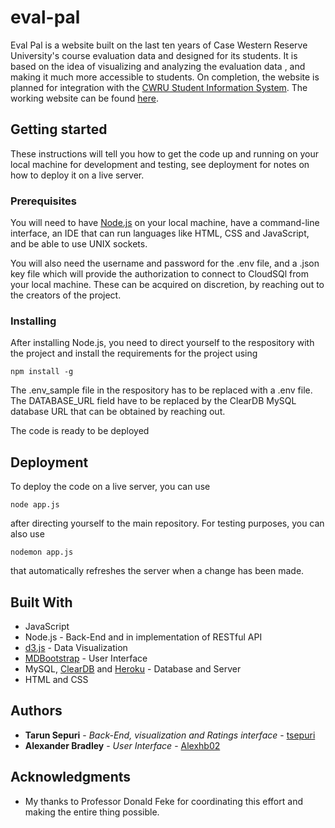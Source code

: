# eval-pal

Eval Pal is a website built on the last ten years of Case Western Reserve University's course evaluation data and designed for its students. It is based on the idea of visualizing and analyzing the evaluation data , and making it much more accessible to students. On completion, the website is planned for integration with the [CWRU Student Information System](sis.case.edu). The working website can be found [here](https://evalpal.herokuapp.com/). 


## Getting started

These instructions will tell you how to get the code up and running on your local machine for development and testing, see deployment for notes on how to deploy it on a live server. 


### Prerequisites

You will need to have [Node.js](https://nodejs.org/en/) on your local machine, have a command-line interface, an IDE that can run languages like HTML, CSS and JavaScript, and be able to use UNIX sockets.

You will also need the username and password for the .env file, and a .json key file which will provide the authorization to connect to CloudSQl from your local machine. These can be acquired on discretion, by reaching out to the creators of the project.


### Installing

After installing Node.js, you need to direct yourself to the respository with the project and install the requirements for the project using
```
npm install -g
```

The .env_sample file in the respository has to be replaced with a .env file. The DATABASE_URL field have to be replaced by the ClearDB MySQL database URL that can be obtained by reaching out. 

The code is ready to be deployed


## Deployment

To deploy the code on a live server, you can use
```
node app.js
```
after directing yourself to the main repository. For testing purposes, you can also use
```
nodemon app.js
```
that automatically refreshes the server when a change has been made. 


## Built With

* JavaScript 
* Node.js - Back-End and in implementation of RESTful API 
* [d3.js](https://d3js.org/) - Data Visualization 
* [MDBootstrap](https://mdbootstrap.com/) - User Interface
* MySQL, [ClearDB](https://www.cleardb.com/) and [Heroku](www.heroku.com) - Database and Server
* HTML and CSS

## Authors

* **Tarun Sepuri** - *Back-End, visualization and Ratings interface* - [tsepuri](https://github.com/tsepuri)
* **Alexander Bradley** - *User Interface* - [Alexhb02](https://github.com/Alexhb02)

## Acknowledgments

* My thanks to Professor Donald Feke for coordinating this effort and making the entire thing possible.
